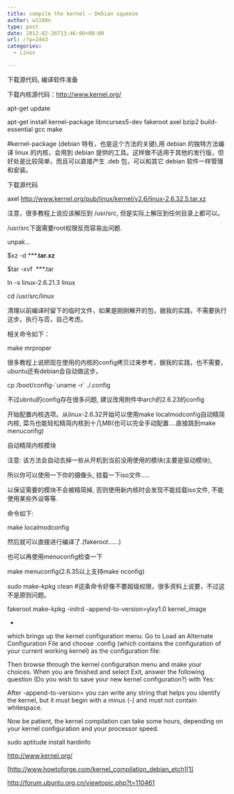 ```yaml
---
title: compile the kernel – Debian squeeze
author: w1100n
type: post
date: 2012-02-26T13:46:00+00:00
url: /?p=2443
categories:
  - Linux

---
```

下载源代码, 编译软件准备
  
下载内核源代码：<http://www.kernel.org/>

apt-get update

apt-get install kernel-package libncurses5-dev fakeroot axel bzip2 build-essential gcc make

#kernel-package (debian 特有，也是这个方法的关键),用 debian 的独特方法编译 linux 的内核，会用到 debian 提供的工具。这样做不适用于其他的发行版，但好处是比较简单，而且可以直接产生 .deb 包，可以和其它 debian 软件一样管理和安装。

下载源代码
  
axel http://www.kernel.org/pub/linux/kernel/v2.6/linux-2.6.32.5.tar.xz

注意，很多教程上说应该解压到 /usr/src, 但是实际上解压到任何目录上都可以。
  
/usr/src下面需要root权限反而容易出问题.

unpak...

$xz -d \***.**tar.xz**

$tar -xvf  \***.tar

ln -s linux-2.6.21.3 linux
  
cd /usr/src/linux

清理以前编译时留下的临时文件，如果是刚刚解开的包，据我的实践，不需要执行这步。执行与否，自己考虑。
  
相关命令如下：

make mrproper

很多教程上说把现在使用的内核的config拷贝过来参考，据我的实践，也不需要，ubuntu还有debian会自动做这步。

cp /boot/config-\`uname -r\` ./.config
  
不过ubntu的config存在很多问题, 建议改用附件中arch的2.6.23的config

开始配置内核选项。从linux-2.6.32开始可以使用make localmodconfig自动精简内核, 菜鸟也能轻松精简内核到十几MB(也可以完全手动配置....直接跳到make menuconfig)
  
自动精简内核模块
  
注意: 该方法会自动去掉一些从开机到当前没用使用的模块(主要是驱动模块),
  
所以你可以使用一下你的摄像头, 挂载一下iso文件.....
  
以保证需要的模块不会被精简掉, 否则使用新内核时会发现不能挂载iso文件, 不能使用某些外设等等.
  
命令如下:

  make localmodconfig

然后就可以直接进行编译了.(fakeroot......)

也可以再使用menuconfig检查一下

make menuconfig(2.6.35以上支持make nconfig)

sudo make-kpkg clean #这条命令好像不要超级权限，很多资料上说要，不过这不是原则问题。
  
fakeroot make-kpkg -initrd -append-to-version=ylxy1.0 kernel_image

-

which brings up the kernel configuration menu. Go to Load an Alternate Configuration File and choose .config (which contains the configuration of your current working kernel) as the configuration file:

Then browse through the kernel configuration menu and make your choices. When you are finished and select Exit, answer the following question (Do you wish to save your new kernel configuration?) with Yes:

After -append-to-version= you can write any string that helps you identify the kernel, but it must begin with a minus (-) and must not contain whitespace.

Now be patient, the kernel compilation can take some hours, depending on your kernel configuration and your processor speed.

sudo aptitude install hardinfo

<http://www.kernel.org/>

[http://www.howtoforge.com/kernel_compilation_debian_etch][1]

<http://forum.ubuntu.org.cn/viewtopic.php?t=110461>

 [1]: http://www.howtoforge.com/kernel_compilation_debian_etch